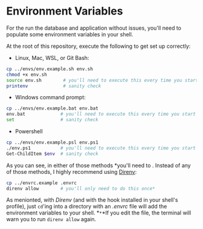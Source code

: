 # Environment Variables

For the run the database and application without issues, you'll need to populate some environment variables in your shell.  

At the root of this repository, execute the following to get set up correctly:

- Linux, Mac, WSL, or Git Bash:

```bash
cp ../envs/env.example.sh env.sh
chmod +x env.sh  
source env.sh        # you'll need to execute this every time you start the terminal
printenv             # sanity check
```

- Windows command prompt:

```bash
cp ../envs/env.example.bat env.bat
env.bat             # you'll need to execute this every time you start the terminal
set                 # sanity check
```

- Powershell

```bash
cp ../envs/env.example.psl env.ps1
./env.ps1           # you'll need to execute this every time you start the terminal
Get-ChildItem $env  # sanity check
```

As you can see, in either of those methods *you'll need to .  Instead of any of those methods, I highly recommend using [Direnv](https://direnv.net/):

```bash
cp ../envrc.example .envrc
direnv allow        # you'll only need to do this once*
```

As menionted, with *Direnv* (and with the hook installed in your shell's profile), just `cd`'ing into a directory with an *.envrc* file will add the environment variables to your shell.  *`*`*If you edit the file, the terminal will warn you to run `direnv allow` again.

